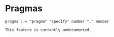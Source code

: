 Pragmas
=======

```
pragma ::= "pragma" "specify" number "." number
```

```{todo}
This feature is currently undocumented.
```

